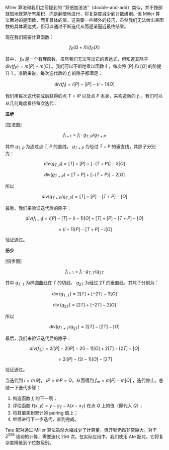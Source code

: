 Miller 算法和我们之前提到的 “双倍加法法”（double-and-add）类似，并不按部就班地就算所有乘积，而是翻倍地进行，将复杂度减少到对数级别。但 Miller 算法面对的是函数，而非具体的值。这需要一些额外的技巧，虽然我们无法给出某函数的具体表达式，但可以通过不断迭代从而逐渐逼近最终结果。

现在我们需要计算函数：

$$
f_P(Q + X)/f_P(X)
$$

其中， $f_P$ 是一个有理函数，虽然我们无法写出它的表达式，但知道其除子 $\text{div}(f_P) = m[P] - m[O]$ 。我们可以不断地乘以函数 $\ell$ ，每次将 $[P]$ 和 $[O]$ 的阶提升 $1$ 。准确来说，每次迭代后的 $f_i$ 的除子都满足：

$$
div(f_i)=i[P]−[iP]−(i−1)[O]
$$

我们用每次迭代完成后获得的点 $T=iP$ 以及点 $P$ 本身，来构造新的 $f_i$ 。我们可以从几何角度看待每次迭代：

**进步**

[加法图]

$$
f_{i+1} = f_i \cdot g_{T,P}/g_{T+P}
$$

其中 $g_{T,P}$ 为通过点 $T,P$ 的直线， $g_{T+P}$ 为经过 $T+P$ 的垂直线，其除子分别为：

$$
div(g_{T,P})=[T]+[P]+[−(T+P)]−3[O]
$$

$$
div(g_{T+P})=[T+P]+[−(T+P)]−2[O]
$$

所以

$$
div(g_{T+P}/g_{T,P})=[T]+[P]−[T+P]−[O]
$$

最后，我们来验证迭代后的除子：

$$
div(f_{i+1})=i[P]−[T]−(i−1)[O]+[T]+[P]−[T+P]−[O]
$$

$$
=(i+1)[P]−[T+P]−i[O]
$$

验证通过。

**倍步**

[倍步图]

$$
f_{i+1} = f_i \cdot g_{T,T}/g_{2T}
$$

其中 $g_{T,T}$ 为椭圆曲线在 $T$ 的切线， $g_{2T}$ 为经过 $2T$ 的垂直线，其除子分别为：

$$
\operatorname{div}(g_{T,T}) = 2[T] + [-2T] - 3[O]
$$

$$
\operatorname{div}(g_{2T}) = [2T] + [-2T] - 2[O]
$$

所以

$$
div(g_{T+T}/g_{2T})=2[T]-[2T]-[O]
$$

最后，我们来验证迭代后的除子：

$$
div(f_{2i})=2i[P]−2[iP]−2(i−1)[O]+2[T]-[2T]-[O]
$$

$$
=2i[P]−(2i−1)[O]-[2T]
$$

验证通过。

当迭代到 $i=m$ 时， $iP=mP=O$，从而得到 $f_m=m[P]-m[O]$ ，迭代停止。总结一下迭代步骤：

1. 构造函数 $f_i$ 的下一项；
2. 评估函数 $\ell(x, y) = y - y_T - \lambda(x - x_T)$ 在点 $Q$ 上的值（即代入 $Q$）；
3. 将其值乘到累计的 pairing 值上；
4. 继续进行下一步迭代，直到完成。

Tate 配对通过 Miller 算法虽然大幅减少了计算量，但开销仍然非常巨大，对于 $2^{256}$ 级别的计算，需要迭代 $256$ 次。在实际应用中，我们使用 Ate 配对，它将复杂度降低到个位数级别。